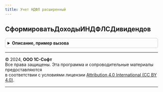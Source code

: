 ```yaml
---
title: Учет НДФЛ расширенный
---
```



## СформироватьДоходыИНДФЛСДивидендов
<details style="margin: 1em 0; padding: 0.5em; border: 1px solid #ccc; border-radius: 6px;">

<summary style="font-weight: bold; cursor: pointer;">Описание, пример вызова</summary>

```bsl

// Выполняет регистрацию доходов по дивидендам и налога с этих доходов.
//
// Параметры:
//		Регистратор - ДокументСсылка -
//		Движения - коллекция движений регистратора.
//		Отказ - булево - признак отказа от заполнения движений.
//		Организация - СправочникСсылка.Организации -
//		ДатаВыплаты - дата - дата, которой будет зарегистрировано движение.
//		Дивиденды - ТаблицаЗначений - содержит, как минимум, колонки:
//			Акционер
//			Начислено
//			ВычетПоНДФЛ
//			НДФЛ
//		ВключатьВДекларациюПоНалогуНаПрибыль - булево -
//		РегистрироватьУдержаниеПеречислениеНДФЛ - булево - признак того, что необходимо зарегистрировать удержание и перечисление НДФЛ
//		ДатаПлатежа - дата -
//		РеквизитыПлатежа - строка - реквизиты платежного поручения на перечисление налога.
//		Записывать - булево - признак того, надо ли записывать движения сразу, или они будут записаны позже.
//
Процедура СформироватьДоходыИНДФЛСДивидендов(Регистратор, Движения, Отказ, Организация, ДатаВыплаты, Дивиденды, ВключатьВДекларациюПоНалогуНаПрибыль, РегистрироватьУдержаниеПеречислениеНДФЛ = Ложь, ДатаПлатежа = Неопределено, РеквизитыПлатежа = "", Записывать = Ложь) Экспорт
```

Пример вызова
```bsl
УчетНДФЛРасширенный.СформироватьДоходыИНДФЛСДивидендов(Регистратор, Движения, Отказ, Организация, ДатаВыплаты, Дивиденды, ВключатьВДекларациюПоНалогуНаПрибыль, РегистрироватьУдержаниеПеречислениеНДФЛ, ДатаПлатежа, РеквизитыПлатежа, Записывать);
```
</details>

---

© 2024, **ООО 1С-Софт**  
Все права защищены. Эта программа и сопроводительные материалы предоставляются  
в соответствии с условиями лицензии [Attribution 4.0 International (CC BY 4.0)](https://creativecommons.org/licenses/by/4.0/legalcode).

---
